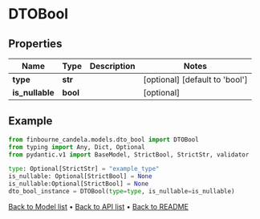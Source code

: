 # DTOBool

## Properties
Name | Type | Description | Notes
------------ | ------------- | ------------- | -------------
**type** | **str** |  | [optional] [default to 'bool']
**is_nullable** | **bool** |  | [optional] 
## Example

```python
from finbourne_candela.models.dto_bool import DTOBool
from typing import Any, Dict, Optional
from pydantic.v1 import BaseModel, StrictBool, StrictStr, validator

type: Optional[StrictStr] = "example_type"
is_nullable: Optional[StrictBool] = None
is_nullable:Optional[StrictBool] = None
dto_bool_instance = DTOBool(type=type, is_nullable=is_nullable)

```

[Back to Model list](../README.md#documentation-for-models) &#8226; [Back to API list](../README.md#documentation-for-api-endpoints) &#8226; [Back to README](../README.md)

